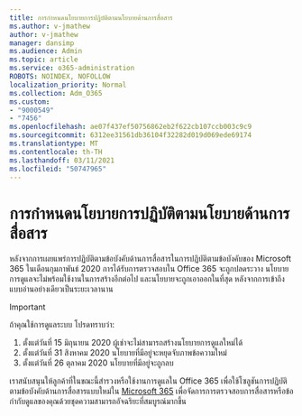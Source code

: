 ```yaml
---
title: การกําหนดนโยบายการปฏิบัติตามนโยบายด้านการสื่อสาร
ms.author: v-jmathew
author: v-jmathew
manager: dansimp
ms.audience: Admin
ms.topic: article
ms.service: o365-administration
ROBOTS: NOINDEX, NOFOLLOW
localization_priority: Normal
ms.collection: Adm_O365
ms.custom:
- "9000549"
- "7456"
ms.openlocfilehash: ae07f437ef50756862eb2f622cb107ccb003c9c9
ms.sourcegitcommit: 6312ee31561db36104f32282d019d069ede69174
ms.translationtype: MT
ms.contentlocale: th-TH
ms.lasthandoff: 03/11/2021
ms.locfileid: "50747965"
---
```

# <a name="configure-communication-compliance-policies"></a>การกําหนดนโยบายการปฏิบัติตามนโยบายด้านการสื่อสาร

หลังจากการเผยแพร่การปฏิบัติตามข้อบังคับด้านการสื่อสารในการปฏิบัติตามข้อบังคับของ Microsoft 365 ในเดือนกุมภาพันธ์ 2020 การได้รับการตรวจสอบใน Office 365 จะถูกปลดระวาง นโยบายการดูแลจะไม่พร้อมใช้งานในการสร้างอีกต่อไป และนโยบายจะถูกเอาออกในที่สุด หลังจากการเข้าถึงแบบอ่านอย่างเดียวเป็นระยะเวลานาน

> [!IMPORTANT]
> ถ้าคุณใช้การดูแลระบบ โปรดทราบว่า:
>
> 1. ตั้งแต่วันที่ 15 มิถุนายน 2020 ผู้เช่าจะไม่สามารถสร้างนโยบายการดูแลใหม่ได้
> 2. ตั้งแต่วันที่ 31 สิงหาคม 2020 นโยบายที่มีอยู่จะหยุดจับภาพข้อความใหม่
> 3. ตั้งแต่วันที่ 26 ตุลาคม 2020 นโยบายที่มีอยู่จะถูกลบ

เราสนับสนุนให้ลูกค้าที่ในขณะนี้สํารวงหรือใช้งานการดูแลใน Office 365 เพื่อใช้โซลูชันการปฏิบัติตามข้อบังคับด้านการสื่อสารแบบใหม่ใน [Microsoft 365](https://go.microsoft.com/fwlink/?linkid=2128593) เพื่อจัดการการตรวจสอบการสื่อสารหรือข้อกํากับดูแลของคุณด้วยชุดความสามารถอัจฉริยะที่สมบูรณ์มากขึ้น

